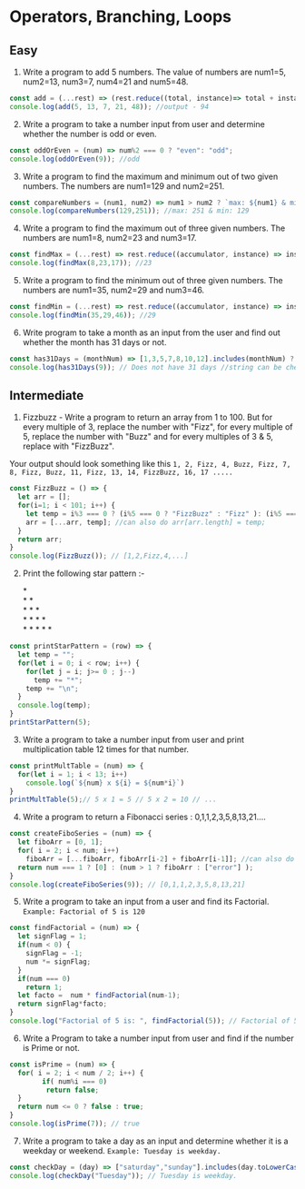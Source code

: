 # Operators, Branching, Loops

## Easy

1. Write a program to add 5 numbers. The value of numbers are num1=5, num2=13, num3=7, num4=21 and num5=48.
```javascript
const add = (...rest) => (rest.reduce((total, instance)=> total + instance, 0));
console.log(add(5, 13, 7, 21, 48)); //output - 94
```

2. Write a program to take a number input from user and determine whether the number is odd or even.
```javascript
const oddOrEven = (num) => num%2 === 0 ? "even": "odd";
console.log(oddOrEven(9)); //odd
```

3. Write a program to find the maximum and minimum out of two given numbers. The numbers are num1=129 and num2=251.
```javascript
const compareNumbers = (num1, num2) => num1 > num2 ? `max: ${num1} & min: ${num2}` : num2 > num1 ? `max: ${num2} & min: ${num1}` : `${num1} & ${num2} are equal`;
console.log(compareNumbers(129,251)); //max: 251 & min: 129
```

4. Write a program to find the maximum out of three given numbers. The numbers are num1=8, num2=23 and num3=17.
```javascript
const findMax = (...rest) => rest.reduce((accumulator, instance) => instance > accumulator ? instance : accumulator );
console.log(findMax(8,23,17)); //23
```

5. Write a program to find the minimum out of three given numbers. The numbers are num1=35, num2=29 and num3=46.
```javascript
const findMin = (...rest) => rest.reduce((accumulator, instance) => instance < accumulator ? instance : accumulator );
console.log(findMin(35,29,46)); //29
```

6. Write program to take a month as an input from the user and find out whether the month has 31 days or not.
```javascript
const has31Days = (monthNum) => [1,3,5,7,8,10,12].includes(monthNum) ? "Has 31 days": "Does not have 31 days";
console.log(has31Days(9)); // Does not have 31 days //string can be checked in the same way
```

## Intermediate

1. Fizzbuzz - Write a program to return an array from 1 to 100. But for every multiple of 3, replace the number with "Fizz", for every multiple of 5, replace the number with "Buzz" and for every multiples of 3 & 5, replace with "FizzBuzz".

Your output should look something like this `1, 2, Fizz, 4, Buzz, Fizz, 7, 8, Fizz, Buzz, 11, Fizz, 13, 14, FizzBuzz, 16, 17 ..... `
```javascript
const FizzBuzz = () => {
  let arr = [];
  for(i=1; i < 101; i++) {
    let temp = i%3 === 0 ? (i%5 === 0 ? "FizzBuzz" : "Fizz" ): (i%5 === 0 ? "Buzz": i );
    arr = [...arr, temp]; //can also do arr[arr.length] = temp;
  }
  return arr;
}
console.log(FizzBuzz()); // [1,2,Fizz,4,...]
```

2. Print the following star pattern :-

    \* \
    \* \* \
    \* \* \* \
    \* \* \* \* \
    \* \* \* \* \*
```javascript
const printStarPattern = (row) => {
  let temp = "";
  for(let i = 0; i < row; i++) {
    for(let j = i; j>= 0 ; j--)
      temp += "*";
    temp += "\n";
  }
  console.log(temp);
}
printStarPattern(5); 
```

3. Write a program to take a number input from user and print multiplication table 12 times for that number.
```javascript
const printMultTable = (num) => {
  for(let i = 1; i < 13; i++) 
    console.log(`${num} x ${i} = ${num*i}`)
}
printMultTable(5);// 5 x 1 = 5 // 5 x 2 = 10 // ...
```

4. Write a program to return a Fibonacci series : 0,1,1,2,3,5,8,13,21....
```javascript
const createFiboSeries = (num) => {
  let fiboArr = [0, 1];
  for( i = 2; i < num; i++)
    fiboArr = [...fiboArr, fiboArr[i-2] + fiboArr[i-1]]; //can also do fiboArr[fiboArr.length] = ...
  return num === 1 ? [0] : (num > 1 ? fiboArr : ["error"] );
}
console.log(createFiboSeries(9)); // [0,1,1,2,3,5,8,13,21]
```

5. Write a program to take an input from a user and find its Factorial.
   `Example: Factorial of 5 is 120`
```javascript
const findFactorial = (num) => {
  let signFlag = 1;
  if(num < 0) {
    signFlag = -1;
   	num *= signFlag;
  }
  if(num === 0)
    return 1;
  let facto =  num * findFactorial(num-1);
  return signFlag*facto;
}
console.log("Factorial of 5 is: ", findFactorial(5)); // Factorial of 5 is: 120
```
6. Write a Program to take a number input from user and find if the number is Prime or not.
```javascript
const isPrime = (num) => {
  for( i = 2; i < num / 2; i++) {
		if( num%i === 0)
         return false;
  }
  return num <= 0 ? false : true;
}
console.log(isPrime(7)); // true
```

7. Write a program to take a day as an input and determine whether it is a weekday or weekend.
   `Example: Tuesday is weekday.`
```javascript
const checkDay = (day) => ["saturday","sunday"].includes(day.toLowerCase()) ? `${day} is weekend.`: `${day} is weekday.`;
console.log(checkDay("Tuesday")); // Tuesday is weekday.
```
